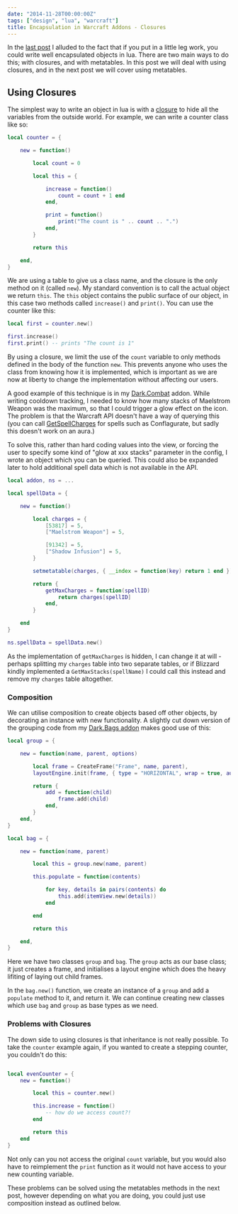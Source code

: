 ```yaml
---
date: "2014-11-28T00:00:00Z"
tags: ["design", "lua", "warcraft"]
title: Encapsulation in Warcraft Addons - Closures
---
```


In the [last post][blog-addon-design] I alluded to the fact that if you put in a little leg work, you could write well encapsulated objects in lua.  There are two main ways to do this; with closures, and with metatables.  In this post we will deal with using closures, and in the next post we will cover using metatables.

## Using Closures

The simplest way to write an object in lua is with a [closure][wiki-closure]  to hide all the variables from the outside world.  For example, we can write a counter class like so:

```lua
local counter = {

	new = function()

		local count = 0

		local this = {

			increase = function()
				count = count + 1 end
			end,

			print = function()
				print("The count is " .. count .. ".")
			end,
		}

		return this

	end,
}
```

We are using a table to give us a class name, and the closure is the only method on it (called `new`).  My standard convention is to call the actual object we return `this`. The `this` object contains the public surface of our object, in this case two methods called `increase()` and `print()`.  You can use the counter like this:

```lua
local first = counter.new()

first.increase()
first.print() -- prints "The count is 1"
```

By using a closure, we limit the use of the `count` variable to only methods defined in the body of the function `new`.  This prevents anyone who uses the class from knowing how it is implemented, which is important as we are now at liberty to change the implementation without affecting our users.

A good example of this technique is in my [Dark.Combat][github-dark-combat] addon.  While writing cooldown tracking, I needed to know how many stacks of Maelstrom Weapon was the maximum, so that I could trigger a glow effect on the icon.  The problem is that the Warcraft API doesn't have a way of querying this (you can call [GetSpellCharges][wowprogramming-getspellcharges] for spells such as Conflagurate, but sadly this doesn't work on an aura.)

To solve this, rather than hard coding values into the view, or forcing the user to specify some kind of "glow at xxx stacks" parameter in the config, I wrote an object which you can be queried.  This could also be expanded later to hold additional spell data which is not available in the API.

```lua
local addon, ns = ...

local spellData = {

	new = function()

		local charges = {
			[53817] = 5,
			["Maelstrom Weapon"] = 5,

			[91342] = 5,
			["Shadow Infusion"] = 5,
		}

		setmetatable(charges, { __index = function(key) return 1 end })

		return {
			getMaxCharges = function(spellID)
				return charges[spellID]
			end,
		}

	end
}

ns.spellData = spellData.new()
```

As the implementation of `getMaxCharges` is hidden, I can change it at will - perhaps splitting my `charges` table into two separate tables, or if Blizzard kindly implemented a `GetMaxStacks(spellName)` I could call this instead and remove my `charges` table altogether.

### Composition

We can utilise composition to create objects based off other objects, by decorating an instance with new functionality.  A slightly cut down version of the grouping code from my [Dark.Bags addon][github-dark-bags-groups] makes good use of this:

```lua
local group = {

	new = function(name, parent, options)

		local frame = CreateFrame("Frame", name, parent),
		layoutEngine.init(frame, { type = "HORIZONTAL", wrap = true, autosize = true })

		return {
			add = function(child)
				frame.add(child)
			end,
		}
	end,
}

local bag = {

	new = function(name, parent)

		local this = group.new(name, parent)

		this.populate = function(contents)

			for key, details in pairs(contents) do
				this.add(itemView.new(details))
			end

		end

		return this

	end,
}
```

Here we have two classes `group` and `bag`.  The `group` acts as our base class; it just creates a frame, and initialises a layout engine which does the heavy lifiting of laying out child frames.

In the `bag.new()` function, we create an instance of a `group` and add a `populate` method to it, and return it.  We can continue creating new classes which use `bag` and `group` as base types as we need.

### Problems with Closures

The down side to using closures is that inheritance is not really possible.  To take the `counter` example again, if you wanted to create a stepping counter, you couldn't do this:

```lua

local evenCounter = {
	new = function()

		local this = counter.new()

		this.increase = function()
			-- how do we access count?!
		end

		return this
	end
}
```

Not only can you not access the original `count` variable, but you would also have to reimplement the `print` function as it would not have access to your new counting variable.

These problems can be solved using the metatables methods in the next post, however depending on what you are doing, you could just use composition instead as outlined below.

[wiki-closure]: http://en.wikipedia.org/wiki/Closure_(computer_programming)
[blog-addon-design]: http://andydote.co.uk/2014/11/23/good-design-in-warcraft-addons.html

[github-dark-combat]: https://github.com/Pondidum/Dark.Combat
[github-dark-bags-groups]: https://github.com/Pondidum/Dark.Bags/tree/master/groups

[wowprogramming-getspellcharges]: http://wowprogramming.com/docs/api/GetSpellCharges
